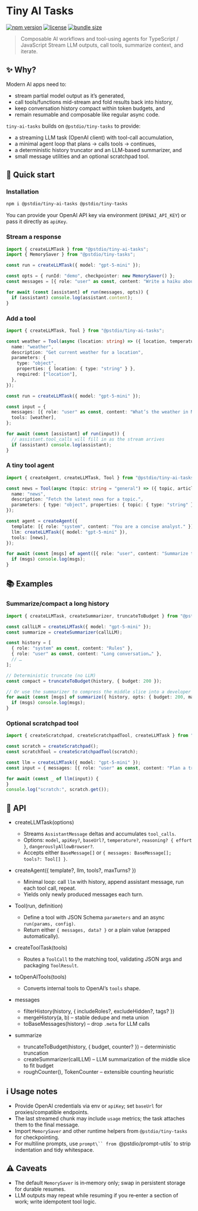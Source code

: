 # Tiny AI Tasks

[![npm version](https://img.shields.io/npm/v/@pstdio/tiny-ai-tasks.svg?color=blue)](https://www.npmjs.com/package/@pstdio/tiny-ai-tasks)
[![license](https://img.shields.io/npm/l/@pstdio/tiny-ai-tasks)](https://github.com/pufflyai/kaset/blob/main/LICENSE)
[![bundle size](https://img.shields.io/bundlephobia/minzip/%40pstdio%2Ftiny-ai-tasks)](https://bundlephobia.com/package/%40pstdio%2Ftiny-ai-tasks)

> Composable AI workflows and tool-using agents for TypeScript / JavaScript
> Stream LLM outputs, call tools, summarize context, and iterate.

## ✨ Why?

Modern AI apps need to:

- stream partial model output as it’s generated,
- call tools/functions mid-stream and fold results back into history,
- keep conversation history compact within token budgets, and
- remain resumable and composable like regular async code.

`tiny-ai-tasks` builds on `@pstdio/tiny-tasks` to provide:

- a streaming LLM task (OpenAI client) with tool-call accumulation,
- a minimal agent loop that plans → calls tools → continues,
- a deterministic history truncator and an LLM-based summarizer, and
- small message utilities and an optional scratchpad tool.

## 🏁 Quick start

### Installation

```sh
npm i @pstdio/tiny-ai-tasks @pstdio/tiny-tasks
```

You can provide your OpenAI API key via environment (`OPENAI_API_KEY`) or pass it directly as `apiKey`.

### Stream a response

```ts
import { createLLMTask } from "@pstdio/tiny-ai-tasks";
import { MemorySaver } from "@pstdio/tiny-tasks";

const run = createLLMTask({ model: "gpt-5-mini" });

const opts = { runId: "demo", checkpointer: new MemorySaver() };
const messages = [{ role: "user" as const, content: "Write a haiku about databases." }];

for await (const [assistant] of run(messages, opts)) {
  if (assistant) console.log(assistant.content);
}
```

### Add a tool

```ts
import { createLLMTask, Tool } from "@pstdio/tiny-ai-tasks";

const weather = Tool(async (location: string) => ({ location, temperature: 72, condition: "Sunny" }), {
  name: "weather",
  description: "Get current weather for a location",
  parameters: {
    type: "object",
    properties: { location: { type: "string" } },
    required: ["location"],
  },
});

const run = createLLMTask({ model: "gpt-5-mini" });

const input = {
  messages: [{ role: "user" as const, content: "What’s the weather in Miami?" }],
  tools: [weather],
};

for await (const [assistant] of run(input)) {
  // assistant.tool_calls will fill in as the stream arrives
  if (assistant) console.log(assistant);
}
```

### A tiny tool agent

```ts
import { createAgent, createLLMTask, Tool } from "@pstdio/tiny-ai-tasks";

const news = Tool(async (topic: string = "general") => ({ topic, articles: [{ title: "Demo" }] }), {
  name: "news",
  description: "Fetch the latest news for a topic.",
  parameters: { type: "object", properties: { topic: { type: "string" } } },
});

const agent = createAgent({
  template: [{ role: "system", content: "You are a concise analyst." }],
  llm: createLLMTask({ model: "gpt-5-mini" }),
  tools: [news],
});

for await (const [msgs] of agent([{ role: "user", content: "Summarize today’s tech news." }])) {
  if (msgs) console.log(msgs);
}
```

## 📚 Examples

### Summarize/compact a long history

```ts
import { createLLMTask, createSummarizer, truncateToBudget } from "@pstdio/tiny-ai-tasks";

const callLLM = createLLMTask({ model: "gpt-5-mini" });
const summarize = createSummarizer(callLLM);

const history = [
  { role: "system" as const, content: "Rules" },
  { role: "user" as const, content: "Long conversation…" },
  // …
];

// Deterministic truncate (no LLM)
const compact = truncateToBudget(history, { budget: 200 });

// Or use the summarizer to compress the middle slice into a developer note
for await (const [msgs] of summarize({ history, opts: { budget: 200, markSummary: true } })) {
  if (msgs) console.log(msgs);
}
```

### Optional scratchpad tool

```ts
import { createScratchpad, createScratchpadTool, createLLMTask } from "@pstdio/tiny-ai-tasks";

const scratch = createScratchpad();
const scratchTool = createScratchpadTool(scratch);

const llm = createLLMTask({ model: "gpt-5-mini" });
const input = { messages: [{ role: "user" as const, content: "Plan a trip" }], tools: [scratchTool] };

for await (const _ of llm(input)) {
}
console.log("scratch:", scratch.get());
```

## 📖 API

- createLLMTask(options)
  - Streams `AssistantMessage` deltas and accumulates `tool_calls`.
  - Options: `model`, `apiKey?`, `baseUrl?`, `temperature?`, `reasoning? { effort }`, `dangerouslyAllowBrowser?`.
  - Accepts either `BaseMessage[]` or `{ messages: BaseMessage[]; tools?: Tool[] }`.

- createAgent({ template?, llm, tools?, maxTurns? })
  - Minimal loop: call `llm` with history, append assistant message, run each tool call, repeat.
  - Yields only newly produced messages each turn.

- Tool(run, definition)
  - Define a tool with JSON Schema `parameters` and an async `run(params, config)`.
  - Return either `{ messages, data? }` or a plain value (wrapped automatically).

- createToolTask(tools)
  - Routes a `ToolCall` to the matching tool, validating JSON args and packaging `ToolResult`.

- toOpenAITools(tools)
  - Converts internal tools to OpenAI’s `tools` shape.

- messages
  - filterHistory(history, { includeRoles?, excludeHidden?, tags? })
  - mergeHistory(a, b) – stable dedupe and meta union
  - toBaseMessages(history) – drop `.meta` for LLM calls

- summarize
  - truncateToBudget(history, { budget, counter? }) – deterministic truncation
  - createSummarizer(callLLM) – LLM summarization of the middle slice to fit budget
  - roughCounter(), TokenCounter – extensible counting heuristic

## ℹ️ Usage notes

- Provide OpenAI credentials via env or `apiKey`; set `baseUrl` for proxies/compatible endpoints.
- The last streamed chunk may include `usage` metrics; the task attaches them to the final message.
- Import `MemorySaver` and other runtime helpers from `@pstdio/tiny-tasks` for checkpointing.
- For multiline prompts, use `prompt\`` from `@pstdio/prompt-utils` to strip indentation and tidy whitespace.

## ⚠️ Caveats

- The default `MemorySaver` is in‑memory only; swap in persistent storage for durable resumes.
- LLM outputs may repeat while resuming if you re‑enter a section of work; write idempotent tool logic.
